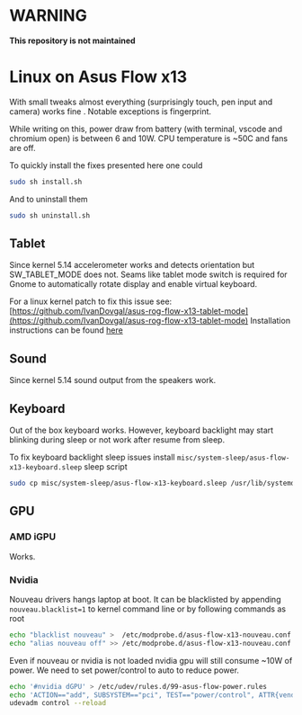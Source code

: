 # WARNING
**This repository is not maintained**

# Linux on Asus Flow x13 

With small tweaks almost everything (surprisingly touch, pen input and camera) works fine .
Notable exceptions is fingerprint.

While writing on this, power draw from battery (with terminal, vscode and chromium open) is between 6 and 10W.
CPU temperature is ~50C and fans are off.

To quickly install the fixes presented here one could
```sh
sudo sh install.sh
```

And to uninstall them
```sh
sudo sh uninstall.sh
```

## Tablet
Since kernel 5.14 accelerometer works and detects orientation but
SW_TABLET_MODE does not. Seams like tablet mode switch is required for Gnome to automatically rotate display and enable virtual keyboard.

For a linux kernel patch to fix this issue see: [https://github.com/IvanDovgal/asus-rog-flow-x13-tablet-mode](https://github.com/IvanDovgal/asus-rog-flow-x13-tablet-mode)
Installation instructions can be found [here](https://github.com/Quoteme/asus-rog-flow-x13-tablet-mode/tree/patch-1)

## Sound
Since kernel 5.14 sound output from the speakers work.
## Keyboard
Out of the box keyboard works. However, keyboard backlight may start blinking during sleep or not work after resume from sleep.

To fix keyboard backlight sleep issues install `misc/system-sleep/asus-flow-x13-keyboard.sleep` sleep script
```sh
sudo cp misc/system-sleep/asus-flow-x13-keyboard.sleep /usr/lib/systemd/system-sleep/
```

## GPU

### AMD iGPU
Works.

### Nvidia
Nouveau drivers hangs laptop at boot. It can be blacklisted by appending
`nouveau.blacklist=1` to kernel command line or by following commands as root
```sh
echo "blacklist nouveau" >  /etc/modprobe.d/asus-flow-x13-nouveau.conf
echo "alias nouveau off" >> /etc/modprobe.d/asus-flow-x13-nouveau.conf
```

Even if nouveau or nvidia is not loaded nvidia gpu will still consume ~10W of power.
We need to set power/control to auto to reduce power.

```sh
echo '#nvidia dGPU' > /etc/udev/rules.d/99-asus-flow-power.rules
echo 'ACTION=="add", SUBSYSTEM=="pci", TEST=="power/control", ATTR{vendor}=="0x10de", ATTR{power/control}="auto"' >> /etc/udev/rules.d/99-asus-flow-power.rules
udevadm control --reload
```
